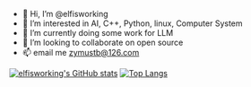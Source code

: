 - 👋 Hi, I’m @elfisworking
- 👀 I’m interested in AI, C++, Python, linux, Computer System 
- 🌱 I’m currently doing some work for LLM
- 💞️ I’m looking to collaborate on open source
- 📫 email me zymustb@126.com

<!---
elfisworking/elfisworking is a ✨ special ✨ repository because its `README.md` (this file) appears on your GitHub profile.
You can click the Preview link to take a look at your changes.
--->
[![elfisworking's GitHub stats](https://github-readme-stats.vercel.app/api?username=elfisworking&show_icons=true&theme=dark)](https://github.com/elfisworking)
[![Top Langs](https://github-readme-stats.vercel.app/api/top-langs/?username=elfisworking&layout=compact&theme=dark)](https://github.com/elfisworking)


